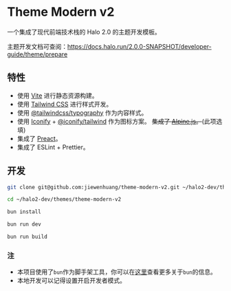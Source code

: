 # Theme Modern v2

一个集成了现代前端技术栈的 Halo 2.0 的主题开发模板。

主题开发文档可查阅：<https://docs.halo.run/2.0.0-SNAPSHOT/developer-guide/theme/prepare>

## 特性

- 使用 [Vite](https://vitejs.dev/) 进行静态资源构建。
- 使用 [Tailwind CSS](https://tailwindcss.com/) 进行样式开发。
- 使用 [@tailwindcss/typography](https://tailwindcss.com/docs/typography-plugin) 作为内容样式。
- 使用 [Iconify](https://iconify.design/) + [@iconify/tailwind](https://iconify.design/docs/usage/css/tailwind/#installation) 作为图标方案。
~~集成了 [Alpine.js](https://alpinejs.dev/)。~~(此项选填)
- 集成了 [Preact](https://preactjs.com/)。
- 集成了 ESLint + Prettier。

## 开发

```bash
git clone git@github.com:jiewenhuang/theme-modern-v2.git ~/halo2-dev/themes/theme-modern-v2
```

```bash
cd ~/halo2-dev/themes/theme-modern-v2
```

```bash
bun install
```

```bash
bun run dev
```
```bash
bun run build
```
### 注
- 本项目使用了`bun`作为脚手架工具，你可以在[这里](https://bun.sh/)查看更多关于`bun`的信息。
- 本地开发可以记得设置开启开发者模式。
